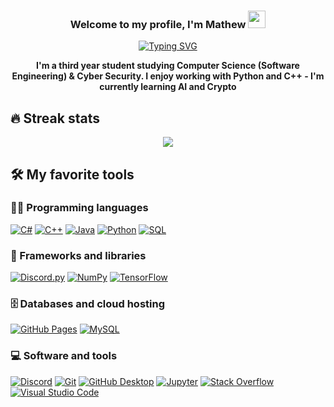 <h3 align="center">
 	 Welcome to my profile, I'm Mathew
 	 <img src="https://media.giphy.com/media/hvRJCLFzcasrR4ia7z/giphy.gif" width="28">
</h3>

<p align="center">
<a href="https://git.io/typing-svg"><img src="https://readme-typing-svg.demolab.com?font=Fira+Code&duration=1500&pause=1000&width=435&lines=Backend+Application+Developer;AI+%26+ML+Enthusiast+;Cyber+Security+Advocate;Constantly+Learning+New+Things" alt="Typing SVG" /></a>
</p>

<p align="center">
		<b>
					I'm a third year student studying Computer Science (Software Engineering) & Cyber Security. I enjoy working with Python and C++ - I'm currently learning AI and Crypto
		</b>
</p>


## 🔥 Streak stats
<p align="center">
		<img src="https://streak-stats.demolab.com/?user=MathewBDev&theme=tokyonight&hide_border=true&border_radius=4.5&locale=en&date_format=M+j%5B%2C+Y%5D&properties=background"></img>
</p>


## 🛠️ My favorite tools

### 👨‍💻 Programming languages
<p>
		<a href="https://github.com/search?q=user%3AMathewBDev+language%3Acsharp"><img alt="C#" src="https://custom-icon-badges.demolab.com/badge/C%23-68217A.svg?logo=cs2&logoColor=white"></a>
		<a href="https://github.com/search?q=user%3AMathewBDev+language%3Acpp"><img alt="C++" src="https://custom-icon-badges.demolab.com/badge/C++-9C033A.svg?logo=cpp2&logoColor=white"></a>
		<a href="https://github.com/search?q=user%3AMathewBDev+language%3Ajava"><img alt="Java" src="https://custom-icon-badges.demolab.com/badge/Java-007396.svg?logo=java&logoColor=white"></a>
		<a href="https://github.com/search?q=user%3AMathewBDev+language%3Apython"><img alt="Python" src="https://img.shields.io/badge/Python-14354C.svg?logo=python&logoColor=white"></a>
		<a href="https://github.com/search?q=user%3AMathewBDev+language%3Asql"><img alt="SQL" src="https://custom-icon-badges.demolab.com/badge/SQL-025E8C.svg?logo=database&logoColor=white"></a>
</p>

### 🧰 Frameworks and libraries
<p>
		<a href="#"><img alt="Discord.py" src="https://custom-icon-badges.demolab.com/badge/Discord.py-0d1620.svg?logo=dpy"></a>
		<a href="#"><img alt="NumPy" src="https://img.shields.io/badge/Numpy-013243.svg?logo=numpy&logoColor=white"></a>
    <a href="#"><img alt="TensorFlow" src="https://img.shields.io/badge/TensorFlow-FF6F00.svg?logo=TensorFlow&logoColor=white"></a>
</p>

### 🗄️ Databases and cloud hosting
<p>
    <a href="#"><img alt="GitHub Pages" src="https://img.shields.io/badge/GitHub%20Pages-327FC7.svg?logo=github&logoColor=white"></a>
    <a href="#"><img alt="MySQL" src="https://img.shields.io/badge/MySQL-00f.svg?logo=mysql&logoColor=white"></a>
</p>

### 💻 Software and tools
<p>
    <a href="#"><img alt="Discord" src="https://img.shields.io/badge/-Discord-5865F2.svg?logo=discord&logoColor=white"></a>
    <a href="#"><img alt="Git" src="https://img.shields.io/badge/Git-F05033.svg?logo=git&logoColor=white"></a>
    <a href="#"><img alt="GitHub Desktop" src="https://img.shields.io/badge/GitHub%20Desktop-8034A9.svg?logo=github&logoColor=white"></a>
    <a href="#"><img alt="Jupyter" src="https://img.shields.io/badge/Jupyter-F37626.svg?logo=Jupyter&logoColor=white"></a>
    <a href="#"><img alt="Stack Overflow" src="https://img.shields.io/badge/-Stack%20Overflow-FE7A16?logo=stack-overflow&logoColor=white"></a>
    <a href="#"><img alt="Visual Studio Code" src="https://img.shields.io/badge/Visual%20Studio%20Code-0078d7.svg?logo=visual-studio-code&logoColor=white"></a>
</p>


